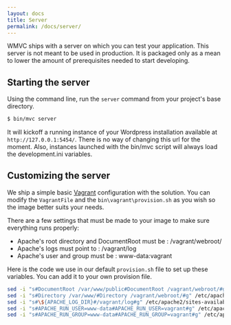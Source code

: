 ```yaml
---
layout: docs
title: Server
permalink: /docs/server/
---
```


WMVC ships with a server on which you can test your application. This server is not meant to be used in production. It is packaged only as a mean to lower the amount of prerequisites needed to start developing.

## Starting the server

Using the command line, run the `server` command from your project's base directory.

~~~ sh
$ bin/mvc server
~~~

It will kickoff a running instance of your Wordpress installation available at `http://127.0.0.1:5454/`. There is no way of changing this url for the moment. Also, instances launched with the bin/mvc script will always load the development.ini variables.

## Customizing the server

We ship a simple basic [Vagrant](http://vagrantup.com) configuration with the solution. You can modify the `VagrantFile` and the `bin\vagrant\provision.sh` as you wish so the image better suits your needs.

There are a few settings that must be made to your image to make sure everything runs properly:

* Apache's root directory and DocumentRoot must be : /vagrant/webroot/
* Apache's logs must point to : /vagrant/log
* Apache's user and group must be : www-data:vagrant

Here is the code we use in our default `provision.sh` file to set up these variables. You can add it to your own provision file.

~~~ sh
sed -i "s#DocumentRoot /var/www/public#DocumentRoot /vagrant/webroot/#g" /etc/apache2/sites-available/000-default.conf
sed -i "s#Directory /var/www/#Directory /vagrant/webroot/#g" /etc/apache2/apache2.conf
sed -i "s#\${APACHE_LOG_DIR}#/vagrant/log#g" /etc/apache2/sites-available/000-default.conf
sed -i "s#APACHE_RUN_USER=www-data#APACHE_RUN_USER=vagrant#g" /etc/apache2/envvars
sed -i "s#APACHE_RUN_GROUP=www-data#APACHE_RUN_GROUP=vagrant#g" /etc/apache2/envvars
~~~
